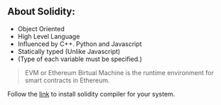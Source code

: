 ## About Solidity:

- Object Oriented
- High Level Language
- Influenced by C++. Python and Javascript
- Statically typed (Unlike Javascript)
- (Type of each variable must be specified.)

 > EVM or Ethereum Birtual Machine is the runtime environment for smart contracts in Ethereum.


Follow the [link](https://docs.soliditylang.org/en/v0.8.15/installing-solidity.html) to install solidity compiler for your system.
